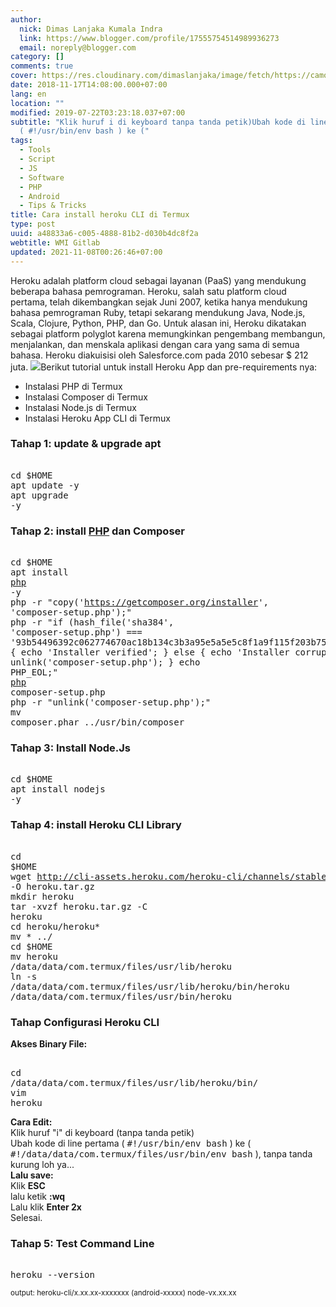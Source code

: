```yaml
---
author:
  nick: Dimas Lanjaka Kumala Indra
  link: https://www.blogger.com/profile/17555754514989936273
  email: noreply@blogger.com
category: []
comments: true
cover: https://res.cloudinary.com/dimaslanjaka/image/fetch/https://camo.githubusercontent.com/30c7758f9ac63488d3c2814ed2dcd9dbb7e967f3/68747470733a2f2f63646e2e776f726c64766563746f726c6f676f2e636f6d2f6c6f676f732f6865726f6b752d312e737667
date: 2018-11-17T14:08:00.000+07:00
lang: en
location: ""
modified: 2019-07-22T03:23:18.037+07:00
subtitle: "Klik huruf i di keyboard tanpa tanda petik)Ubah kode di line pertama
  ( #!/usr/bin/env bash ) ke ("
tags:
  - Tools
  - Script
  - JS
  - Software
  - PHP
  - Android
  - Tips & Tricks
title: Cara install heroku CLI di Termux
type: post
uuid: a48833a6-c005-4888-81b2-d030b4dc8f2a
webtitle: WMI Gitlab
updated: 2021-11-08T00:26:46+07:00
---
```


Heroku adalah platform cloud sebagai layanan (PaaS) yang mendukung beberapa bahasa pemrograman. Heroku, salah satu platform cloud pertama, telah dikembangkan sejak Juni 2007, ketika hanya mendukung bahasa pemrograman Ruby, tetapi sekarang mendukung Java, Node.js, Scala, Clojure, Python, PHP, dan Go. Untuk alasan ini, Heroku dikatakan sebagai platform polyglot karena memungkinkan pengembang membangun, menjalankan, dan menskala aplikasi dengan cara yang sama di semua bahasa. Heroku diakuisisi oleh Salesforce.com pada 2010 sebesar $ 212 juta. <img src="https://res.cloudinary.com/dimaslanjaka/image/fetch/https://camo.githubusercontent.com/30c7758f9ac63488d3c2814ed2dcd9dbb7e967f3/68747470733a2f2f63646e2e776f726c64766563746f726c6f676f2e636f6d2f6c6f676f732f6865726f6b752d312e737667">Berikut tutorial untuk install Heroku App dan pre-requirements nya:<br><ul><li>Instalasi PHP di Termux</li><li>Instalasi Composer di Termux</li><li>Instalasi Node.js di Termux</li><li>Instalasi Heroku App CLI di Termux</li></ul><h3>Tahap 1: update &amp; upgrade apt</h3><pre><br>cd $HOME<br>apt update -y<br>apt upgrade -y<br></pre><h3>Tahap 2: install <a href="https://web-manajemen.blogspot.com/2017/04/instal-php-cli-pada-android-instalasi.html">PHP</a> dan Composer</h3><pre><br>cd $HOME<br>apt install <a href="https://web-manajemen.blogspot.com/2017/04/instal-php-cli-pada-android-instalasi.html">php</a> -y<br>php -r "copy('https://getcomposer.org/installer', 'composer-setup.php');"<br>php -r "if (hash_file('sha384', 'composer-setup.php') === '93b54496392c062774670ac18b134c3b3a95e5a5e5c8f1a9f115f203b75bf9a129d5daa8ba6a13e2cc8a1da0806388a8') { echo 'Installer verified'; } else { echo 'Installer corrupt'; unlink('composer-setup.php'); } echo PHP_EOL;"<br><a href="https://web-manajemen.blogspot.com/2017/04/instal-php-cli-pada-android-instalasi.html">php</a> composer-setup.php<br>php -r "unlink('composer-setup.php');"<br>mv composer.phar ../usr/bin/composer<br></pre><h3>Tahap 3: Install Node.Js</h3><pre><br>cd $HOME<br>apt install nodejs -y<br></pre><h3>Tahap 4: install Heroku CLI Library</h3><pre><br>cd $HOME<br>wget http://cli-assets.heroku.com/heroku-cli/channels/stable/heroku-cli-linux-x64.tar.gz -O heroku.tar.gz<br>mkdir heroku<br>tar -xvzf heroku.tar.gz -C heroku<br>cd heroku/heroku*<br>mv * ../<br>cd $HOME<br>mv heroku /data/data/com.termux/files/usr/lib/heroku<br>ln -s /data/data/com.termux/files/usr/lib/heroku/bin/heroku /data/data/com.termux/files/usr/bin/heroku<br></pre><h3>Tahap Configurasi Heroku CLI</h3><b>Akses Binary File:</b><pre><br>cd /data/data/com.termux/files/usr/lib/heroku/bin/<br>vim heroku<br></pre><b>Cara Edit:</b><div>Klik huruf "i" di keyboard (tanpa tanda petik)<br>Ubah kode di line pertama ( <kbd>#!/usr/bin/env bash</kbd> ) ke ( <kbd>#!/data/data/com.termux/files/usr/bin/env bash</kbd> ), tanpa tanda kurung loh ya... </div><b>Lalu save:</b> <br>Klik <b>ESC</b> <br>lalu ketik <b>:wq</b> <br>Lalu klik <b>Enter 2x</b><div>Selesai. </div><h3>Tahap 5: Test Command Line</h3><pre><br>heroku --version<br></pre><small> output: heroku-cli/x.xx.xx-xxxxxxx (android-xxxxx) node-vx.xx.xx </small><script>document.querySelectorAll("pre,code");
  pretext.forEach(function (el) {
    el.classList.toggle("notranslate", true);
  });</script>